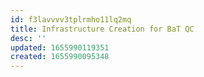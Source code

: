 ```yaml
---
id: f3lavvvv3tplrmho11lq2mq
title: Infrastructure Creation for BaT QC 
desc: ''
updated: 1655990119351
created: 1655990095348
---
```


